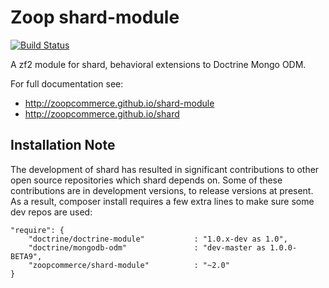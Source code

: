 Zoop shard-module
=================

[![Build Status](https://api.shippable.com/projects/540e7ac73479c5ea8f9eb9ff/badge?branchName=master)](https://app.shippable.com/projects/540e7ac73479c5ea8f9eb9ff/builds/latest)

A zf2 module for shard, behavioral extensions to Doctrine Mongo ODM.

For full documentation see:

* http://zoopcommerce.github.io/shard-module
* http://zoopcommerce.github.io/shard

Installation Note
-----------------

The development of shard has resulted in significant contributions to other open source repositories which shard depends on.
Some of these contributions are in development versions, to release versions at present. As a result, composer install requires a
few extra lines to make sure some dev repos are used:

    "require": {
        "doctrine/doctrine-module"           : "1.0.x-dev as 1.0",
        "doctrine/mongodb-odm"               : "dev-master as 1.0.0-BETA9",
        "zoopcommerce/shard-module"          : "~2.0"
    }
